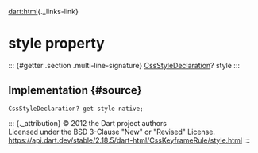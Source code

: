 [dart:html](../../dart-html/dart-html-library){._links-link}

style property
==============

::: {#getter .section .multi-line-signature}
[CssStyleDeclaration](../cssstyledeclaration-class)? style
:::

Implementation {#source}
--------------

``` {.language-dart data-language="dart"}
CssStyleDeclaration? get style native;
```

::: {._attribution}
© 2012 the Dart project authors\
Licensed under the BSD 3-Clause \"New\" or \"Revised\" License.\
<https://api.dart.dev/stable/2.18.5/dart-html/CssKeyframeRule/style.html>
:::
